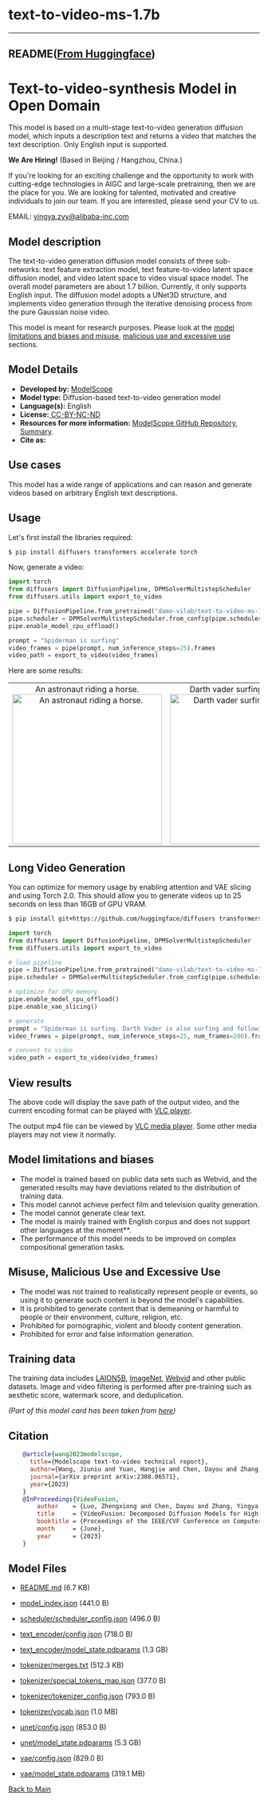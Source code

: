 
# text-to-video-ms-1.7b
---


## README([From Huggingface](https://huggingface.co/damo-vilab/text-to-video-ms-1.7b))



# Text-to-video-synthesis Model in Open Domain

This model is based on a multi-stage text-to-video generation diffusion model, which inputs a description text and returns a video that matches the text description. Only English input is supported.

**We Are Hiring!** (Based in Beijing / Hangzhou, China.)

If you're looking for an exciting challenge and the opportunity to work with cutting-edge technologies in AIGC and large-scale pretraining, then we are the place for you. We are looking for talented, motivated and creative individuals to join our team. If you are interested, please send your CV to us.

EMAIL: yingya.zyy@alibaba-inc.com

## Model description

The text-to-video generation diffusion model consists of three sub-networks: text feature extraction model, text feature-to-video latent space diffusion model, and video latent space to video visual space model. The overall model parameters are about 1.7 billion. Currently, it only supports English input. The diffusion model adopts a UNet3D structure, and implements video generation through the iterative denoising process from the pure Gaussian noise video.

This model is meant for research purposes. Please look at the [model limitations and biases and misuse](#model-limitations-and-biases), [malicious use and excessive use](#misuse-malicious-use-and-excessive-use) sections.

## Model Details

- **Developed by:** [ModelScope](https://modelscope.cn/)
- **Model type:** Diffusion-based text-to-video generation model
- **Language(s):** English
- **License:**[ CC-BY-NC-ND](https://creativecommons.org/licenses/by-nc-nd/4.0/)
- **Resources for more information:** [ModelScope GitHub Repository](https://github.com/modelscope/modelscope), [Summary](https://modelscope.cn/models/damo/text-to-video-synthesis/summary).
- **Cite as:**

## Use cases

This model has a wide range of applications and can reason and generate videos based on arbitrary English text descriptions. 

## Usage 

Let's first install the libraries required:

```bash
$ pip install diffusers transformers accelerate torch
```

Now, generate a video:

```python
import torch
from diffusers import DiffusionPipeline, DPMSolverMultistepScheduler
from diffusers.utils import export_to_video

pipe = DiffusionPipeline.from_pretrained("damo-vilab/text-to-video-ms-1.7b", dtype=paddle.float16, variant="fp16")
pipe.scheduler = DPMSolverMultistepScheduler.from_config(pipe.scheduler.config)
pipe.enable_model_cpu_offload()

prompt = "Spiderman is surfing"
video_frames = pipe(prompt, num_inference_steps=25).frames
video_path = export_to_video(video_frames)
```

Here are some results:

<table>
    <tr>
        <td><center>
        An astronaut riding a horse.
        <br>
        <img src="https://huggingface.co/datasets/huggingface/documentation-images/resolve/main/diffusers/astr.gif"
            alt="An astronaut riding a horse."
            style="width: 300px;" />
        </center></td>
        <td ><center>
        Darth vader surfing in waves.
        <br>
        <img src="https://huggingface.co/datasets/huggingface/documentation-images/resolve/main/diffusers/vader.gif"
            alt="Darth vader surfing in waves."
            style="width: 300px;" />
        </center></td>
    </tr>
</table>

## Long Video Generation

You can optimize for memory usage by enabling attention and VAE slicing and using Torch 2.0.
This should allow you to generate videos up to 25 seconds on less than 16GB of GPU VRAM.

```bash
$ pip install git+https://github.com/huggingface/diffusers transformers accelerate
```

```py
import torch
from diffusers import DiffusionPipeline, DPMSolverMultistepScheduler
from diffusers.utils import export_to_video

# load pipeline
pipe = DiffusionPipeline.from_pretrained("damo-vilab/text-to-video-ms-1.7b", dtype=paddle.float16, variant="fp16")
pipe.scheduler = DPMSolverMultistepScheduler.from_config(pipe.scheduler.config)

# optimize for GPU memory
pipe.enable_model_cpu_offload()
pipe.enable_vae_slicing()

# generate
prompt = "Spiderman is surfing. Darth Vader is also surfing and following Spiderman"
video_frames = pipe(prompt, num_inference_steps=25, num_frames=200).frames

# convent to video
video_path = export_to_video(video_frames)
```


## View results

The above code will display the save path of the output video, and the current encoding format can be played with [VLC player](https://www.videolan.org/vlc/).

The output mp4 file can be viewed by [VLC media player](https://www.videolan.org/vlc/). Some other media players may not view it normally.

## Model limitations and biases

* The model is trained based on public data sets such as Webvid, and the generated results may have deviations related to the distribution of training data.
* This model cannot achieve perfect film and television quality generation.
* The model cannot generate clear text.
* The model is mainly trained with English corpus and does not support other languages ​​at the moment**.
* The performance of this model needs to be improved on complex compositional generation tasks.

## Misuse, Malicious Use and Excessive Use

* The model was not trained to realistically represent people or events, so using it to generate such content is beyond the model's capabilities.
* It is prohibited to generate content that is demeaning or harmful to people or their environment, culture, religion, etc.
* Prohibited for pornographic, violent and bloody content generation.
* Prohibited for error and false information generation.

## Training data

The training data includes [LAION5B](https://huggingface.co/datasets/laion/laion2B-en), [ImageNet](https://www.image-net.org/), [Webvid](https://m-bain.github.io/webvid-dataset/) and other public datasets. Image and video filtering is performed after pre-training such as aesthetic score, watermark score, and deduplication.

_(Part of this model card has been taken from [here](https://huggingface.co/damo-vilab/modelscope-damo-text-to-video-synthesis))_

## Citation

```bibtex
    @article{wang2023modelscope,
      title={Modelscope text-to-video technical report},
      author={Wang, Jiuniu and Yuan, Hangjie and Chen, Dayou and Zhang, Yingya and Wang, Xiang and Zhang, Shiwei},
      journal={arXiv preprint arXiv:2308.06571},
      year={2023}
    }
    @InProceedings{VideoFusion,
        author    = {Luo, Zhengxiong and Chen, Dayou and Zhang, Yingya and Huang, Yan and Wang, Liang and Shen, Yujun and Zhao, Deli and Zhou, Jingren and Tan, Tieniu},
        title     = {VideoFusion: Decomposed Diffusion Models for High-Quality Video Generation},
        booktitle = {Proceedings of the IEEE/CVF Conference on Computer Vision and Pattern Recognition (CVPR)},
        month     = {June},
        year      = {2023}
    }
```




## Model Files

- [README.md](https://paddlenlp.bj.bcebos.com/models/community/damo-vilab/text-to-video-ms-1.7b/README.md) (6.7 KB)

- [model_index.json](https://paddlenlp.bj.bcebos.com/models/community/damo-vilab/text-to-video-ms-1.7b/model_index.json) (441.0 B)

- [scheduler/scheduler_config.json](https://paddlenlp.bj.bcebos.com/models/community/damo-vilab/text-to-video-ms-1.7b/scheduler/scheduler_config.json) (496.0 B)

- [text_encoder/config.json](https://paddlenlp.bj.bcebos.com/models/community/damo-vilab/text-to-video-ms-1.7b/text_encoder/config.json) (718.0 B)

- [text_encoder/model_state.pdparams](https://paddlenlp.bj.bcebos.com/models/community/damo-vilab/text-to-video-ms-1.7b/text_encoder/model_state.pdparams) (1.3 GB)

- [tokenizer/merges.txt](https://paddlenlp.bj.bcebos.com/models/community/damo-vilab/text-to-video-ms-1.7b/tokenizer/merges.txt) (512.3 KB)

- [tokenizer/special_tokens_map.json](https://paddlenlp.bj.bcebos.com/models/community/damo-vilab/text-to-video-ms-1.7b/tokenizer/special_tokens_map.json) (377.0 B)

- [tokenizer/tokenizer_config.json](https://paddlenlp.bj.bcebos.com/models/community/damo-vilab/text-to-video-ms-1.7b/tokenizer/tokenizer_config.json) (793.0 B)

- [tokenizer/vocab.json](https://paddlenlp.bj.bcebos.com/models/community/damo-vilab/text-to-video-ms-1.7b/tokenizer/vocab.json) (1.0 MB)

- [unet/config.json](https://paddlenlp.bj.bcebos.com/models/community/damo-vilab/text-to-video-ms-1.7b/unet/config.json) (853.0 B)

- [unet/model_state.pdparams](https://paddlenlp.bj.bcebos.com/models/community/damo-vilab/text-to-video-ms-1.7b/unet/model_state.pdparams) (5.3 GB)

- [vae/config.json](https://paddlenlp.bj.bcebos.com/models/community/damo-vilab/text-to-video-ms-1.7b/vae/config.json) (829.0 B)

- [vae/model_state.pdparams](https://paddlenlp.bj.bcebos.com/models/community/damo-vilab/text-to-video-ms-1.7b/vae/model_state.pdparams) (319.1 MB)


[Back to Main](../../)